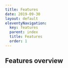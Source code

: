 ```yaml
---
title: Features
date: 2019-09-30
layout: default
eleventyNavigation:
  key: features
  parent: index
  title: Features
  order: 1
---
```


## Features overview
